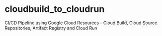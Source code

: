 # cloudbuild_to_cloudrun
CI/CD Pipeline using Google Cloud Resources - Cloud Build, Cloud Source Repositories, Artifact Registry and Cloud Run
